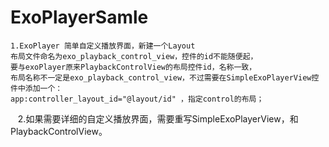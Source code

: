 # ExoPlayerSamle
    1.ExoPlayer 简单自定义播放界面，新建一个Layout 
    布局文件命名为exo_playback_control_view，控件的id不能随便起，
    要与exoPlayer原来PlaybackControlView的布局控件id，名称一致，
    布局名称不一定是exo_playback_control_view，不过需要在SimpleExoPlayerView控件中添加一个： 
    app:controller_layout_id="@layout/id" ，指定control的布局；

    2.如果需要详细的自定义播放界面，需要重写SimpleExoPlayerView，和PlaybackControlView。
